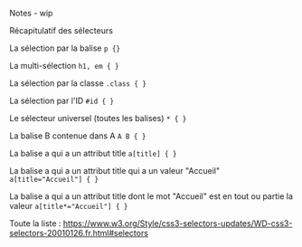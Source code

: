 Notes - wip

Récapitulatif des sélecteurs

La sélection par la balise
`p {}`

La multi-sélection
`h1, em { }` 

La sélection par la classe
`.class { }` 

La sélection par l'ID
`#id { }` 

Le sélecteur universel (toutes les balises)
`* { }` 

La balise B contenue dans A
`A B { }` 

La balise a qui a un attribut title
`a[title] { }` 

La balise a qui a un attribut title qui a un valeur "Accueil"
`a[title="Accueil"] { }` 

La balise a qui a un attribut title dont le mot "Accueil" est en tout ou partie la valeur
`a[title*="Accueil"] { }` 

Toute la liste : https://www.w3.org/Style/css3-selectors-updates/WD-css3-selectors-20010126.fr.html#selectors